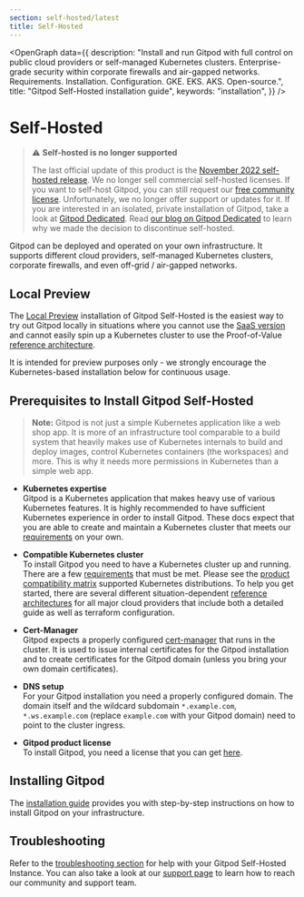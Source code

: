 ```yaml
---
section: self-hosted/latest
title: Self-Hosted
---
```


<script context="module">
  export const prerender = true;
</script>
<script lang="ts">
  import OpenGraph from "$lib/components/open-graph.svelte";
</script>

<OpenGraph
data={{
    description:
      "Install and run Gitpod with full control on public cloud providers or self-managed Kubernetes clusters. Enterprise-grade security within corporate firewalls and air-gapped networks. Requirements. Installation. Configuration. GKE. EKS. AKS. Open-source.",
    title: "Gitpod Self-Hosted installation guide",
    keywords: "installation",
  }}
/>

# Self-Hosted

> ⚠️ **Self-hosted is no longer supported**
>
> The last official update of this product is the [November 2022 self-hosted release](https://www.gitpod.io/changelog/november-self-hosted-release). We no longer sell commercial self-hosted licenses. If you want to self-host Gitpod, you can still request our [free community license](https://www.gitpod.io/community-license). Unfortunately, we no longer offer support or updates for it. If you are interested in an isolated, private installation of Gitpod, take a look at [Gitpod Dedicated](/dedicated).
> Read [our blog on Gitpod Dedicated](/blog/introducing-gitpod-dedicated) to learn why we made the decision to discontinue self-hosted.

Gitpod can be deployed and operated on your own infrastructure. It supports different cloud providers, self-managed Kubernetes clusters, corporate firewalls, and even off-grid / air-gapped networks.

## Local Preview

The [Local Preview](/docs/configure/self-hosted/latest/local-preview) installation of Gitpod Self-Hosted is the easiest way to try out Gitpod locally in situations where you cannot use the [SaaS version](https://gitpod.io/workspaces/) and cannot easily spin up a Kubernetes cluster to use the Proof-of-Value [reference architecture](/docs/configure/self-hosted/latest/reference-architecture).

It is intended for preview purposes only - we strongly encourage the Kubernetes-based installation below for continuous usage.

## Prerequisites to Install Gitpod Self-Hosted

> **Note:** Gitpod is not just a simple Kubernetes application like a web shop app. It is more of an infrastructure tool comparable to a build system that heavily makes use of Kubernetes internals to build and deploy images, control Kubernetes containers (the workspaces) and more. This is why it needs more permissions in Kubernetes than a simple web app.

- **Kubernetes expertise** <br />
  Gitpod is a Kubernetes application that makes heavy use of various Kubernetes features. It is highly recommended to have sufficient Kubernetes experience in order to install Gitpod. These docs expect that you are able to create and maintain a Kubernetes cluster that meets our [requirements](./latest/requirements) on your own.

- **Compatible Kubernetes cluster** <br />
  To install Gitpod you need to have a Kubernetes cluster up and running. There are a few [requirements](/docs/configure/self-hosted/latest/requirements) that must be met. Please see the [product compatibility matrix](/docs/references/compatibility?admin) supported Kubernetes distributions. To help you get started, there are several different situation-dependent [reference architectures](./latest/reference-architecture) for all major cloud providers that include both a detailed guide as well as terraform configuration.

- **Cert-Manager** <br />
  Gitpod expects a properly configured [cert-manager](https://cert-manager.io/) that runs in the cluster. It is used to issue internal certificates for the Gitpod installation and to create certificates for the Gitpod domain (unless you bring your own domain certificates).

- **DNS setup** <br />
  For your Gitpod installation you need a properly configured domain. The domain itself and the wildcard subdomain `*.example.com`, `*.ws.example.com` (replace `example.com` with your Gitpod domain) need to point to the cluster ingress.

- **Gitpod product license** <br />
  To install Gitpod, you need a license that you can get [here](/community-license).

## Installing Gitpod

The [installation guide](./latest/installing-gitpod) provides you with step-by-step instructions on how to install Gitpod on your infrastructure.

## Troubleshooting

Refer to the [troubleshooting section](./latest/troubleshooting) for help with your Gitpod Self-Hosted Instance. You can also take a look at our [support page](/support) to learn how to reach our community and support team.
